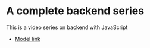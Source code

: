 # A complete backend series 

This is a video series on backend with JavaScript

* [Model link](https://app.eraser.io/workspace/YtPqZ1VogxGy1jzIDkzj)